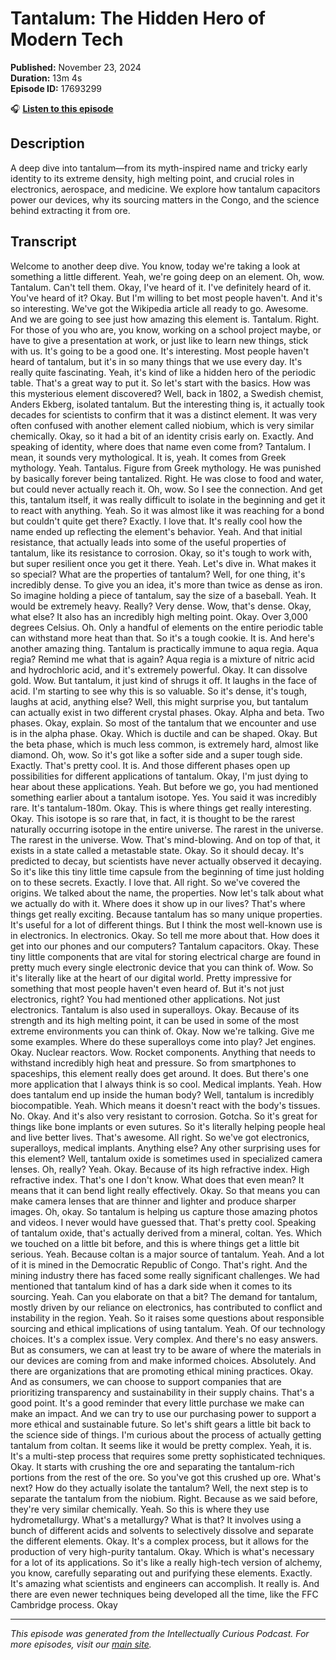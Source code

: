# Tantalum: The Hidden Hero of Modern Tech

**Published:** November 23, 2024  
**Duration:** 13m 4s  
**Episode ID:** 17693299

🎧 **[Listen to this episode](https://intellectuallycurious.buzzsprout.com/2529712/episodes/17693299-tantalum-the-hidden-hero-of-modern-tech)**

## Description

A deep dive into tantalum—from its myth-inspired name and tricky early identity to its extreme density, high melting point, and crucial roles in electronics, aerospace, and medicine. We explore how tantalum capacitors power our devices, why its sourcing matters in the Congo, and the science behind extracting it from ore.

## Transcript

Welcome to another deep dive. You know, today we're taking a look at something a little different. Yeah, we're going deep on an element. Oh, wow. Tantalum. Can't tell them. Okay, I've heard of it. I've definitely heard of it. You've heard of it? Okay. But I'm willing to bet most people haven't. And it's so interesting. We've got the Wikipedia article all ready to go. Awesome. And we are going to see just how amazing this element is. Tantalum. Right. For those of you who are, you know, working on a school project maybe, or have to give a presentation at work, or just like to learn new things, stick with us. It's going to be a good one. It's interesting. Most people haven't heard of tantalum, but it's in so many things that we use every day. It's really quite fascinating. Yeah, it's kind of like a hidden hero of the periodic table. That's a great way to put it. So let's start with the basics. How was this mysterious element discovered? Well, back in 1802, a Swedish chemist, Anders Ekberg, isolated tantalum. But the interesting thing is, it actually took decades for scientists to confirm that it was a distinct element. It was very often confused with another element called niobium, which is very similar chemically. Okay, so it had a bit of an identity crisis early on. Exactly. And speaking of identity, where does that name even come from? Tantalum. I mean, it sounds very mythological. It is, yeah. It comes from Greek mythology. Yeah. Tantalus. Figure from Greek mythology. He was punished by basically forever being tantalized. Right. He was close to food and water, but could never actually reach it. Oh, wow. So I see the connection. And get this, tantalum itself, it was really difficult to isolate in the beginning and get it to react with anything. Yeah. So it was almost like it was reaching for a bond but couldn't quite get there? Exactly. I love that. It's really cool how the name ended up reflecting the element's behavior. Yeah. And that initial resistance, that actually leads into some of the useful properties of tantalum, like its resistance to corrosion. Okay, so it's tough to work with, but super resilient once you get it there. Yeah. Let's dive in. What makes it so special? What are the properties of tantalum? Well, for one thing, it's incredibly dense. To give you an idea, it's more than twice as dense as iron. So imagine holding a piece of tantalum, say the size of a baseball. Yeah. It would be extremely heavy. Really? Very dense. Wow, that's dense. Okay, what else? It also has an incredibly high melting point. Okay. Over 3,000 degrees Celsius. Oh. Only a handful of elements on the entire periodic table can withstand more heat than that. So it's a tough cookie. It is. And here's another amazing thing. Tantalum is practically immune to aqua regia. Aqua regia? Remind me what that is again? Aqua regia is a mixture of nitric acid and hydrochloric acid, and it's extremely powerful. Okay. It can dissolve gold. Wow. But tantalum, it just kind of shrugs it off. It laughs in the face of acid. I'm starting to see why this is so valuable. So it's dense, it's tough, laughs at acid, anything else? Well, this might surprise you, but tantalum can actually exist in two different crystal phases. Okay. Alpha and beta. Two phases. Okay, explain. So most of the tantalum that we encounter and use is in the alpha phase. Okay. Which is ductile and can be shaped. Okay. But the beta phase, which is much less common, is extremely hard, almost like diamond. Oh, wow. So it's got like a softer side and a super tough side. Exactly. That's pretty cool. It is. And those different phases open up possibilities for different applications of tantalum. Okay, I'm just dying to hear about these applications. Yeah. But before we go, you had mentioned something earlier about a tantalum isotope. Yes. You said it was incredibly rare. It's tantalum-180m. Okay. This is where things get really interesting. Okay. This isotope is so rare that, in fact, it is thought to be the rarest naturally occurring isotope in the entire universe. The rarest in the universe. The rarest in the universe. Wow. That's mind-blowing. And on top of that, it exists in a state called a metastable state. Okay. So it should decay. It's predicted to decay, but scientists have never actually observed it decaying. So it's like this tiny little time capsule from the beginning of time just holding on to these secrets. Exactly. I love that. All right. So we've covered the origins. We talked about the name, the properties. Now let's talk about what we actually do with it. Where does it show up in our lives? That's where things get really exciting. Because tantalum has so many unique properties. It's useful for a lot of different things. But I think the most well-known use is in electronics. In electronics. Okay. So tell me more about that. How does it get into our phones and our computers? Tantalum capacitors. Okay. These tiny little components that are vital for storing electrical charge are found in pretty much every single electronic device that you can think of. Wow. So it's literally like at the heart of our digital world. Pretty impressive for something that most people haven't even heard of. But it's not just electronics, right? You had mentioned other applications. Not just electronics. Tantalum is also used in superalloys. Okay. Because of its strength and its high melting point, it can be used in some of the most extreme environments you can think of. Okay. Now we're talking. Give me some examples. Where do these superalloys come into play? Jet engines. Okay. Nuclear reactors. Wow. Rocket components. Anything that needs to withstand incredibly high heat and pressure. So from smartphones to spaceships, this element really does get around. It does. But there's one more application that I always think is so cool. Medical implants. Yeah. How does tantalum end up inside the human body? Well, tantalum is incredibly biocompatible. Yeah. Which means it doesn't react with the body's tissues. No. Okay. And it's also very resistant to corrosion. Gotcha. So it's great for things like bone implants or even sutures. So it's literally helping people heal and live better lives. That's awesome. All right. So we've got electronics, superalloys, medical implants. Anything else? Any other surprising uses for this element? Well, tantalum oxide is sometimes used in specialized camera lenses. Oh, really? Yeah. Okay. Because of its high refractive index. High refractive index. That's one I don't know. What does that even mean? It means that it can bend light really effectively. Okay. So that means you can make camera lenses that are thinner and lighter and produce sharper images. Oh, okay. So tantalum is helping us capture those amazing photos and videos. I never would have guessed that. That's pretty cool. Speaking of tantalum oxide, that's actually derived from a mineral, coltan. Yes. Which we touched on a little bit before, and this is where things get a little bit serious. Yeah. Because coltan is a major source of tantalum. Yeah. And a lot of it is mined in the Democratic Republic of Congo. That's right. And the mining industry there has faced some really significant challenges. We had mentioned that tantalum kind of has a dark side when it comes to its sourcing. Yeah. Can you elaborate on that a bit? The demand for tantalum, mostly driven by our reliance on electronics, has contributed to conflict and instability in the region. Yeah. So it raises some questions about responsible sourcing and ethical implications of using tantalum. Yeah. Of our technology choices. It's a complex issue. Very complex. And there's no easy answers. But as consumers, we can at least try to be aware of where the materials in our devices are coming from and make informed choices. Absolutely. And there are organizations that are promoting ethical mining practices. Okay. And as consumers, we can choose to support companies that are prioritizing transparency and sustainability in their supply chains. That's a good point. It's a good reminder that every little purchase we make can make an impact. And we can try to use our purchasing power to support a more ethical and sustainable future. So let's shift gears a little bit back to the science side of things. I'm curious about the process of actually getting tantalum from coltan. It seems like it would be pretty complex. Yeah, it is. It's a multi-step process that requires some pretty sophisticated techniques. Okay. It starts with crushing the ore and separating the tantalum-rich portions from the rest of the ore. So you've got this crushed up ore. What's next? How do they actually isolate the tantalum? Well, the next step is to separate the tantalum from the niobium. Right. Because as we said before, they're very similar chemically. Yeah. So this is where they use hydrometallurgy. What's a metallurgy? What is that? It involves using a bunch of different acids and solvents to selectively dissolve and separate the different elements. Okay. It's a complex process, but it allows for the production of very high-purity tantalum. Okay. Which is what's necessary for a lot of its applications. So it's like a really high-tech version of alchemy, you know, carefully separating out and purifying these elements. Exactly. It's amazing what scientists and engineers can accomplish. It really is. And there are even newer techniques being developed all the time, like the FFC Cambridge process. Okay

---
*This episode was generated from the Intellectually Curious Podcast. For more episodes, visit our [main site](https://intellectuallycurious.buzzsprout.com).*
